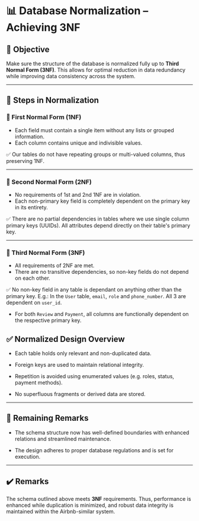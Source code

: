 # 📊 Database Normalization – Achieving 3NF

## 🎯 Objective

Make sure the structure of the database is normalized fully up to **Third Normal Form (3NF)**. This allows for optimal reduction in data redundancy while improving data consistency across the system.  

---  

## 🧩 Steps in Normalization

### 🔸 First Normal Form (1NF)

- Each field must contain a single item without any lists or grouped information.
- Each column contains unique and indivisible values.

✅  Our tables do not have repeating groups or multi-valued columns, thus preserving 1NF.  

---

### 🔸 Second Normal Form (2NF)

- No requirements of 1st and 2nd 1NF are in violation. 
- Each non-primary key field is completely dependent on the primary key in its entirety.  

✅ There are no partial dependencies in tables where we use single column primary keys (UUIDs). All attributes depend directly on their table's primary key.  

---  

### 🔸 Third Normal Form (3NF)

- All requirements of 2NF are met.  
- There are no transitive dependencies, so non-key fields do not depend on each other.  

✅ No non-key field in any table is dependant on anything other than the primary key. E.g.: In the `User` table, `email`, `role` and  `phone_number`. All 3 are dependent on `user_id`.

- For both `Review` and `Payment`, all columns are functionally dependent on the respective primary key.

## ✅ Normalized Design Overview

- Each table holds only relevant and non-duplicated data.

- Foreign keys are used to maintain relational integrity.

- Repetition is avoided using enumerated values (e.g. roles, status, payment methods).

- No superfluous fragments or derived data are stored.

---

## 📌 Remaining Remarks

- The schema structure now has well-defined boundaries with enhanced relations and streamlined maintenance.

- The design adheres to proper database regulations and is set for execution.

---

## ✔️ Remarks

The schema outlined above meets **3NF** requirements. Thus, performance is enhanced while duplication is minimized, and robust data integrity is maintained within the Airbnb-similar system.

